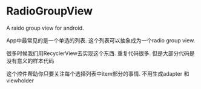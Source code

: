 # RadioGroupView
A raido group view for android.


App中最常见的是一个单选的列表. 这个列表可以抽象成为一个radio group view.

很多时候我们用RecyclerView去实现这个东西. 重复代码很多. 但是大部分代码是没有意义的样本代码

这个控件帮助你只要关注每个选择列表中item部分的事情. 不用生成adapter 和 viewholder

